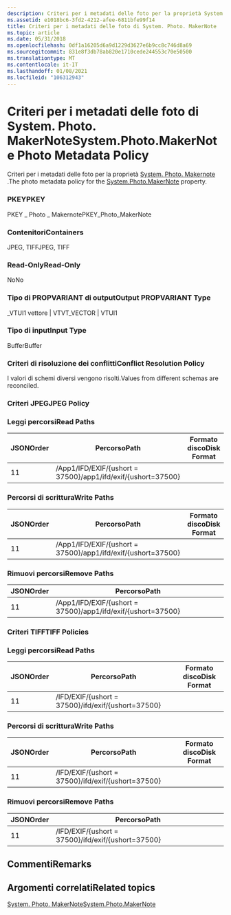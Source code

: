 ```yaml
---
description: Criteri per i metadati delle foto per la proprietà System. Photo. MakerNote.
ms.assetid: e1018bc6-3fd2-4212-afee-6811bfe99f14
title: Criteri per i metadati delle foto di System. Photo. MakerNote
ms.topic: article
ms.date: 05/31/2018
ms.openlocfilehash: 0df1a16205d6a9d1229d3627e6b9cc8c746d8a69
ms.sourcegitcommit: 831e8f3db78ab820e1710cede244553c70e50500
ms.translationtype: MT
ms.contentlocale: it-IT
ms.lasthandoff: 01/08/2021
ms.locfileid: "106312943"
---
```

# <a name="systemphotomakernote-photo-metadata-policy"></a><span data-ttu-id="f2b26-103">Criteri per i metadati delle foto di System. Photo. MakerNote</span><span class="sxs-lookup"><span data-stu-id="f2b26-103">System.Photo.MakerNote Photo Metadata Policy</span></span>

<span data-ttu-id="f2b26-104">Criteri per i metadati delle foto per la proprietà [System. Photo. Makernote](../properties/props-system-photo-makernote.md) .</span><span class="sxs-lookup"><span data-stu-id="f2b26-104">The photo metadata policy for the [System.Photo.MakerNote](../properties/props-system-photo-makernote.md) property.</span></span>

### <a name="pkey"></a><span data-ttu-id="f2b26-105">PKEY</span><span class="sxs-lookup"><span data-stu-id="f2b26-105">PKEY</span></span>

<span data-ttu-id="f2b26-106">PKEY \_ Photo \_ Makernote</span><span class="sxs-lookup"><span data-stu-id="f2b26-106">PKEY\_Photo\_MakerNote</span></span>

### <a name="containers"></a><span data-ttu-id="f2b26-107">Contenitori</span><span class="sxs-lookup"><span data-stu-id="f2b26-107">Containers</span></span>

<span data-ttu-id="f2b26-108">JPEG, TIFF</span><span class="sxs-lookup"><span data-stu-id="f2b26-108">JPEG, TIFF</span></span>

### <a name="read-only"></a><span data-ttu-id="f2b26-109">Read-Only</span><span class="sxs-lookup"><span data-stu-id="f2b26-109">Read-Only</span></span>

<span data-ttu-id="f2b26-110">No</span><span class="sxs-lookup"><span data-stu-id="f2b26-110">No</span></span>

### <a name="output-propvariant-type"></a><span data-ttu-id="f2b26-111">Tipo di PROPVARIANT di output</span><span class="sxs-lookup"><span data-stu-id="f2b26-111">Output PROPVARIANT Type</span></span>

<span data-ttu-id="f2b26-112">\_VTUI1 vettore \| VT</span><span class="sxs-lookup"><span data-stu-id="f2b26-112">VT\_VECTOR \| VTUI1</span></span>

### <a name="input-type"></a><span data-ttu-id="f2b26-113">Tipo di input</span><span class="sxs-lookup"><span data-stu-id="f2b26-113">Input Type</span></span>

<span data-ttu-id="f2b26-114">Buffer</span><span class="sxs-lookup"><span data-stu-id="f2b26-114">Buffer</span></span>

### <a name="conflict-resolution-policy"></a><span data-ttu-id="f2b26-115">Criteri di risoluzione dei conflitti</span><span class="sxs-lookup"><span data-stu-id="f2b26-115">Conflict Resolution Policy</span></span>

<span data-ttu-id="f2b26-116">I valori di schemi diversi vengono risolti.</span><span class="sxs-lookup"><span data-stu-id="f2b26-116">Values from different schemas are reconciled.</span></span>

### <a name="jpeg-policy"></a><span data-ttu-id="f2b26-117">Criteri JPEG</span><span class="sxs-lookup"><span data-stu-id="f2b26-117">JPEG Policy</span></span>

### <a name="read-paths"></a><span data-ttu-id="f2b26-118">Leggi percorsi</span><span class="sxs-lookup"><span data-stu-id="f2b26-118">Read Paths</span></span>



| <span data-ttu-id="f2b26-119">JSON</span><span class="sxs-lookup"><span data-stu-id="f2b26-119">Order</span></span> | <span data-ttu-id="f2b26-120">Percorso</span><span class="sxs-lookup"><span data-stu-id="f2b26-120">Path</span></span>                          | <span data-ttu-id="f2b26-121">Formato disco</span><span class="sxs-lookup"><span data-stu-id="f2b26-121">Disk Format</span></span> |
|-------|-------------------------------|-------------|
| <span data-ttu-id="f2b26-122">1</span><span class="sxs-lookup"><span data-stu-id="f2b26-122">1</span></span>     | <span data-ttu-id="f2b26-123">/App1/IFD/EXIF/{ushort = 37500}</span><span class="sxs-lookup"><span data-stu-id="f2b26-123">/app1/ifd/exif/{ushort=37500}</span></span> |             |



 

### <a name="write-paths"></a><span data-ttu-id="f2b26-124">Percorsi di scrittura</span><span class="sxs-lookup"><span data-stu-id="f2b26-124">Write Paths</span></span>



| <span data-ttu-id="f2b26-125">JSON</span><span class="sxs-lookup"><span data-stu-id="f2b26-125">Order</span></span> | <span data-ttu-id="f2b26-126">Percorso</span><span class="sxs-lookup"><span data-stu-id="f2b26-126">Path</span></span>                          | <span data-ttu-id="f2b26-127">Formato disco</span><span class="sxs-lookup"><span data-stu-id="f2b26-127">Disk Format</span></span> |
|-------|-------------------------------|-------------|
| <span data-ttu-id="f2b26-128">1</span><span class="sxs-lookup"><span data-stu-id="f2b26-128">1</span></span>     | <span data-ttu-id="f2b26-129">/App1/IFD/EXIF/{ushort = 37500}</span><span class="sxs-lookup"><span data-stu-id="f2b26-129">/app1/ifd/exif/{ushort=37500}</span></span> |             |



 

### <a name="remove-paths"></a><span data-ttu-id="f2b26-130">Rimuovi percorsi</span><span class="sxs-lookup"><span data-stu-id="f2b26-130">Remove Paths</span></span>



| <span data-ttu-id="f2b26-131">JSON</span><span class="sxs-lookup"><span data-stu-id="f2b26-131">Order</span></span> | <span data-ttu-id="f2b26-132">Percorso</span><span class="sxs-lookup"><span data-stu-id="f2b26-132">Path</span></span>                          |
|-------|-------------------------------|
| <span data-ttu-id="f2b26-133">1</span><span class="sxs-lookup"><span data-stu-id="f2b26-133">1</span></span>     | <span data-ttu-id="f2b26-134">/App1/IFD/EXIF/{ushort = 37500}</span><span class="sxs-lookup"><span data-stu-id="f2b26-134">/app1/ifd/exif/{ushort=37500}</span></span> |



 

### <a name="tiff-policies"></a><span data-ttu-id="f2b26-135">Criteri TIFF</span><span class="sxs-lookup"><span data-stu-id="f2b26-135">TIFF Policies</span></span>

### <a name="read-paths"></a><span data-ttu-id="f2b26-136">Leggi percorsi</span><span class="sxs-lookup"><span data-stu-id="f2b26-136">Read Paths</span></span>



| <span data-ttu-id="f2b26-137">JSON</span><span class="sxs-lookup"><span data-stu-id="f2b26-137">Order</span></span> | <span data-ttu-id="f2b26-138">Percorso</span><span class="sxs-lookup"><span data-stu-id="f2b26-138">Path</span></span>                     | <span data-ttu-id="f2b26-139">Formato disco</span><span class="sxs-lookup"><span data-stu-id="f2b26-139">Disk Format</span></span> |
|-------|--------------------------|-------------|
| <span data-ttu-id="f2b26-140">1</span><span class="sxs-lookup"><span data-stu-id="f2b26-140">1</span></span>     | <span data-ttu-id="f2b26-141">/IFD/EXIF/{ushort = 37500}</span><span class="sxs-lookup"><span data-stu-id="f2b26-141">/ifd/exif/{ushort=37500}</span></span> |             |



 

### <a name="write-paths"></a><span data-ttu-id="f2b26-142">Percorsi di scrittura</span><span class="sxs-lookup"><span data-stu-id="f2b26-142">Write Paths</span></span>



| <span data-ttu-id="f2b26-143">JSON</span><span class="sxs-lookup"><span data-stu-id="f2b26-143">Order</span></span> | <span data-ttu-id="f2b26-144">Percorso</span><span class="sxs-lookup"><span data-stu-id="f2b26-144">Path</span></span>                     | <span data-ttu-id="f2b26-145">Formato disco</span><span class="sxs-lookup"><span data-stu-id="f2b26-145">Disk Format</span></span> |
|-------|--------------------------|-------------|
| <span data-ttu-id="f2b26-146">1</span><span class="sxs-lookup"><span data-stu-id="f2b26-146">1</span></span>     | <span data-ttu-id="f2b26-147">/IFD/EXIF/{ushort = 37500}</span><span class="sxs-lookup"><span data-stu-id="f2b26-147">/ifd/exif/{ushort=37500}</span></span> |             |



 

### <a name="remove-paths"></a><span data-ttu-id="f2b26-148">Rimuovi percorsi</span><span class="sxs-lookup"><span data-stu-id="f2b26-148">Remove Paths</span></span>



| <span data-ttu-id="f2b26-149">JSON</span><span class="sxs-lookup"><span data-stu-id="f2b26-149">Order</span></span> | <span data-ttu-id="f2b26-150">Percorso</span><span class="sxs-lookup"><span data-stu-id="f2b26-150">Path</span></span>                     |
|-------|--------------------------|
| <span data-ttu-id="f2b26-151">1</span><span class="sxs-lookup"><span data-stu-id="f2b26-151">1</span></span>     | <span data-ttu-id="f2b26-152">/IFD/EXIF/{ushort = 37500}</span><span class="sxs-lookup"><span data-stu-id="f2b26-152">/ifd/exif/{ushort=37500}</span></span> |



 

## <a name="remarks"></a><span data-ttu-id="f2b26-153">Commenti</span><span class="sxs-lookup"><span data-stu-id="f2b26-153">Remarks</span></span>

## <a name="related-topics"></a><span data-ttu-id="f2b26-154">Argomenti correlati</span><span class="sxs-lookup"><span data-stu-id="f2b26-154">Related topics</span></span>

<dl> <dt>

[<span data-ttu-id="f2b26-155">System. Photo. MakerNote</span><span class="sxs-lookup"><span data-stu-id="f2b26-155">System.Photo.MakerNote</span></span>](../properties/props-system-photo-makernote.md)
</dt> </dl>

 

 
